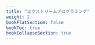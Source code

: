 ```yaml
---
title: "エクストリームプログラミング"
weight: 2
bookFlatSection: false
bookToc: true
bookCollapseSection: true
---
```


